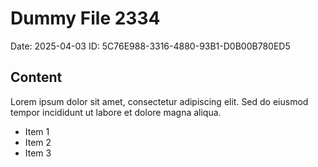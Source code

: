 # Dummy File 2334

Date: 2025-04-03
ID: 5C76E988-3316-4880-93B1-D0B00B780ED5

## Content

Lorem ipsum dolor sit amet, consectetur adipiscing elit.
Sed do eiusmod tempor incididunt ut labore et dolore magna aliqua.

* Item 1
* Item 2
* Item 3
